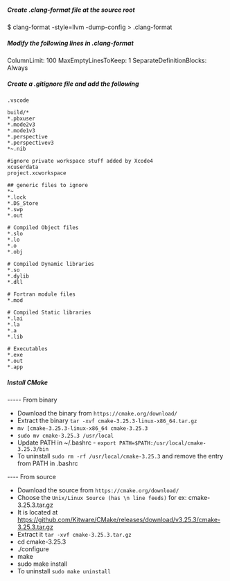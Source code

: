 ##### Create .clang-format file at the source root
$ clang-format -style=llvm -dump-config > .clang-format

##### Modify the following lines in .clang-format
ColumnLimit: 100
MaxEmptyLinesToKeep: 1
SeparateDefinitionBlocks: Always

##### Create a .gitignore file and add the following
```
.vscode

build/*
*.pbxuser
*.mode2v3
*.mode1v3
*.perspective
*.perspectivev3
*~.nib

#ignore private workspace stuff added by Xcode4
xcuserdata
project.xcworkspace

## generic files to ignore
*~
*.lock
*.DS_Store
*.swp
*.out

# Compiled Object files
*.slo
*.lo
*.o
*.obj

# Compiled Dynamic libraries
*.so
*.dylib
*.dll

# Fortran module files
*.mod

# Compiled Static libraries
*.lai
*.la
*.a
*.lib

# Executables
*.exe
*.out
*.app
```

##### Install CMake 

-----  From binary

- Download the binary from `https://cmake.org/download/`
- Extract the binary `tar -xvf cmake-3.25.3-linux-x86_64.tar.gz`
- `mv [cmake-3.25.3-linux-x86_64 cmake-3.25.3`
- `sudo mv cmake-3.25.3 /usr/local`
- Update PATH in ~/.bashrc  - `export PATH=$PATH:/usr/local/cmake-3.25.3/bin`
- To uninstall `sudo rm -rf /usr/local/cmake-3.25.3` and remove the entry from 
PATH in .bashrc

---- From source

- Download the source from `https://cmake.org/download/`
- Choose the `Unix/Linux Source (has \n line feeds)`
	for ex:  cmake-3.25.3.tar.gz
- It is located at 
https://github.com/Kitware/CMake/releases/download/v3.25.3/cmake-3.25.3.tar.gz
- Extract it  `tar -xvf cmake-3.25.3.tar.gz`
- cd cmake-3.25.3
-  ./configure
-  make
-  sudo make install
-  To uninstall `sudo make uninstall`

